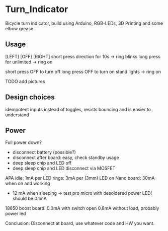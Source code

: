 # Turn_Indicator
Bicycle turn indicator, build using Arduino, RGB-LEDs, 3D Printing and some elbow grease.

## Usage
[LEFT] [OFF] [RIGHT]
short press direction for 10s -> ring blinks
long press for unlimited -> ring on

short press OFF to turn off
long press OFF to turn on stand lights -> ring on

TODO add pictures


## Design choices

idempotent inputs instead of toggles, resists bouncing and is easier to understand

## Power

Full power down? 
- disconnect battery (possible?) 
- disconnect after board: easy, check standby usage
- deep sleep chip and LED off
- deep sleep chip and LED disconnect via MOSFET

APA idle: 1mA per LED
rings: 3mA per (3mm) LED on
Nano board: 30mA when on and working
- 12 mA when sleeping
-> test pro micro with desoldered power LED! should be 0.1mA

18650 boost board: 
0.0mA with switch open
0.8mA without load, probably power led

Conclusion: Disconnect at board, use whatever code and HW you want. 
